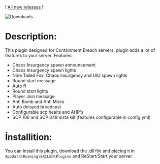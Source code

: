 ! [All new releases](https://github.com/Treaxy/AnomalyHub/releases) !


<img src="https://img.shields.io/github/downloads/Treaxy/AnomalyHub/total?style=for-the-badge&logo=github" alt="Downloads">

# Description:

This plugin designed for Containment Breach servers, plugin adds a lot of features to your server. 
Features:

- Chaos Insurgency spawn announcement
- Chaos Insurgency spawn lights
- Nine Tailed Fox, Chaos Insurgency and UIU spawn lights
- Round start message
- Auto ff
- Round start lights
- Player Join message
- Anti Bomb and Anti Micro
- Auto delayed broadcast
- Configurable scp healts and AHP's
- SCP 106 and SCP 049 insta kill
(features configurable in config.yml)


# İnstallition:

You can install this plugin, download the .dll file and placing it in ``AppData\Roaming\EXILED\Plugins`` and ReStart/Start your server.
